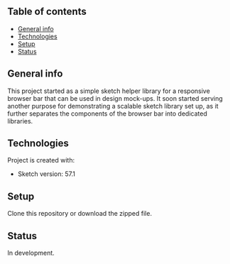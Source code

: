 ## Table of contents
* [General info](#general-info)
* [Technologies](#technologies)
* [Setup](#setup)
* [Status](#status)

## General info
This project started as a simple sketch helper library for a responsive browser bar that can be used in design mock-ups. It soon started serving another purpose for demonstrating a scalable sketch library set up, as it further separates the components of the browser bar into dedicated libraries.
	
## Technologies
Project is created with:
* Sketch version: 57.1
	
## Setup
Clone this repository or download the zipped file.

## Status

In development.